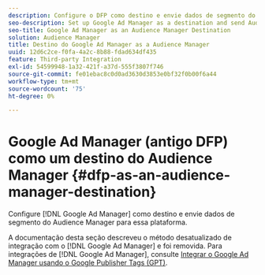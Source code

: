 ```yaml
---
description: Configure o DFP como destino e envie dados de segmento do Audience Manager para essa plataforma.
seo-description: Set up Google Ad Manager as a destination and send Audience Manager segment data to that platform.
seo-title: Google Ad Manager as an Audience Manager Destination
solution: Audience Manager
title: Destino do Google Ad Manager as a Audience Manager
uuid: 12d6c2ce-f0fa-4a2c-8b88-fdad634df435
feature: Third-party Integration
exl-id: 54599948-1a32-421f-a37d-555f3807f746
source-git-commit: fe01ebac8c0d0ad3630d3853e0bf32f0b00f6a44
workflow-type: tm+mt
source-wordcount: '75'
ht-degree: 0%

---
```


# Google Ad Manager (antigo DFP) como um destino do Audience Manager {#dfp-as-an-audience-manager-destination}

Configure [!DNL Google Ad Manager] como destino e envie dados de segmento do Audience Manager para essa plataforma.

A documentação desta seção descreveu o método desatualizado de integração com o [!DNL Google Ad Manager] e foi removida. Para integrações de [!DNL Google Ad Manager], consulte [Integrar o Google Ad Manager usando o Google Publisher Tags (GPT)](../integration/gpt-aam-destination/gpt-aam-requirements.md).
